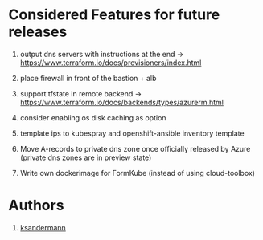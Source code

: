 # Considered Features for future releases

1. output dns servers with instructions at the end
-> https://www.terraform.io/docs/provisioners/index.html
   
1. place firewall in front of the bastion + alb
   
1. support tfstate in remote backend
-> https://www.terraform.io/docs/backends/types/azurerm.html
   
1. consider enabling os disk caching as option
   
1. template ips to kubespray and openshift-ansible inventory template

1. Move A-records to private dns zone once officially released by Azure (private dns zones are in preview state)

1. Write own dockerimage for FormKube (instead of using cloud-toolbox)

# Authors
1. [ksandermann](https://github.com/ksandermann)